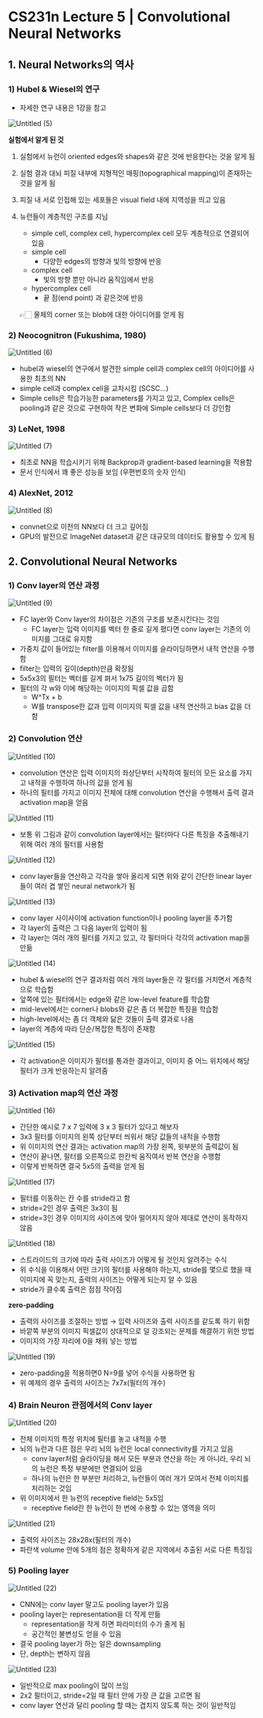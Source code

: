 # CS231n Lecture 5 | Convolutional Neural Networks

## 1. Neural Networks의 역사

### 1) Hubel & Wiesel의 연구

- 자세한 연구 내용은 1강을 참고

![Untitled (5)](https://user-images.githubusercontent.com/79077316/161549788-a63a19bd-c1b1-4899-bc2d-310300a72c5c.png)

**실험에서 알게 된 것**

1. 실험에서 뉴런이 oriented edges와 shapes와 같은 것에 반응한다는 것을 알게 됨
2. 실험 결과 대뇌 피질 내부에 지형적인 매핑(topographical mapping)이 존재하는 것을 알게 됨
3. 피질 내 서로 인접해 있는 세포들은 visual field 내에 지역성을 띄고 있음
4. 뉴런들이 계층적인 구조를 지님
    - simple cell, complex cell, hypercomplex cell 모두 계층적으로 연결되어 있음
    - simple cell
        - 다양한 edges의 방향과 빛의 방향에 반응
    - complex cell
        - 빛의 방향 뿐만 아니라 움직임에서 반응
    - hypercomplex cell
        - 끝 점(end point) 과 같은것에 반응
    
    👉🏻 물체의 corner 또는 blob에 대한 아이디어를 얻게 됨
    

### 2) Neocognitron (Fukushima, 1980)

![Untitled (6)](https://user-images.githubusercontent.com/79077316/161549800-b32e5ceb-4d82-4d59-9d3c-55bc69b15340.png)

- hubel과 wiesel의 연구에서 발견한 simple cell과 complex cell의 아이디어를 사용한 최초의 NN
- simple cell과 complex cell을 교차시킴 (SCSC...)
- Simple cells은 학습가능한 parameters를 가지고 있고, Complex cells은 pooling과 같은 것으로 구현하여 작은 변화에 Simple cells보다 더 강인함

### 3) LeNet, 1998

![Untitled (7)](https://user-images.githubusercontent.com/79077316/161549814-41d61b7a-4ed1-4a16-bce9-a4b3c97c3f14.png)

- 최초로 NN을 학습시키기 위해 Backprop과 gradient-based learning을 적용함
- 문서 인식에서 꽤 좋은 성능을 보임 (우편번호의 숫자 인식)

### 4) AlexNet, 2012

![Untitled (8)](https://user-images.githubusercontent.com/79077316/161549880-5342c913-18eb-4575-aa80-ad1cb5a6e0d9.png)

- convnet으로 이전의 NN보다 더 크고 깊어짐
- GPU의 발전으로 ImageNet dataset과 같은 대규모의 데이터도 활용할 수 있게 됨

## 2. Convolutional Neural Networks

### 1) Conv layer의 연산 과정

![Untitled (9)](https://user-images.githubusercontent.com/79077316/161549867-bb737fd0-e3df-46bf-9290-3af19f251d5c.png)

- FC layer와 Conv layer의 차이점은 기존의 구조를 보존시킨다는 것임
    - FC layer는 입력 이미지를 벡터 한 줄로 길게 폈다면 conv layer는 기존의 이미지를 그대로 유지함
- 가중치 값이 들어있는 filter를 이용해서 이미지를 슬라이딩하면서 내적 연산을 수행함
- filter는 입력의 깊이(depth)만큼 확장됨
- 5x5x3의 필터는 벡터를 길게 펴서 1x75 길이의 벡터가 됨
- 필터의 각 w와 이에 해당하는 이미지의 픽셀 값을 곱함
    - W^Tx + b
    - W를 transpose한 값과 입력 이미지의 픽셀 값을 내적 연산하고 bias 값을 더함

### 2) Convolution 연산

![Untitled (10)](https://user-images.githubusercontent.com/79077316/161549892-a45bc997-3595-45b1-a94a-a29ff00af0a2.png)

- convolution 연산은 입력 이미지의 좌상단부터 시작하여 필터의 모든 요소를 가지고 내적을 수행하여 하나의 값을 얻게 됨
- 하나의 필터를 가지고 이미지 전체에 대해 convolution 연산을 수행해서 출력 결과 activation map을 얻음

![Untitled (11)](https://user-images.githubusercontent.com/79077316/161549914-0b98d25a-a52a-4ee8-b26e-dbb3105099cd.png)

- 보통 위 그림과 같이 convolution layer에서는 필터마다 다른 특징을 추출해내기 위해 여러 개의 필터를 사용함

![Untitled (12)](https://user-images.githubusercontent.com/79077316/161549825-887ddbb6-5821-4c51-b021-56c34f79e22a.png)

- conv layer들을 연산하고 각각을 쌓아 올리게 되면 위와 같이 간단한 linear layer들이 여러 겹 쌓인 neural network가 됨

![Untitled (13)](https://user-images.githubusercontent.com/79077316/161549924-be90d83c-7aab-421a-9f5b-5557f297df6d.png)

- conv layer 사이사이에 activation function이나 pooling layer을 추가함
- 각 layer의 출력은 그 다음 layer의 입력이 됨
- 각 layer는 여러 개의 필터를 가지고 있고, 각 필터마다 각각의 activation map을 만듦

![Untitled (14)](https://user-images.githubusercontent.com/79077316/161549933-13b9f67d-578c-4fc0-9333-994eec8f555e.png)

- hubel & wiesel의 연구 결과처럼 여러 개의 layer들은 각 필터를 거치면서 계층적으로 학습함
- 앞쪽에 있는 필터에서는 edge와 같은 low-level feature를 학습함
- mid-level에서는 corner나 blobs와 같은 좀 더 복잡한 특징을 학습함
- high-level에서는 좀 더 객체와 닮은 것들이 출력 결과로 나옴
- layer의 계층에 따라 단순/복잡한 특징이 존재함

![Untitled (15)](https://user-images.githubusercontent.com/79077316/161549944-09ff394d-8003-43dd-abc3-1e16569e6704.png)

- 각 activation은 이미지가 필터를 통과한 결과이고, 이미지 중 어느 위치에서 해당 필터가 크게 반응하는지 알려줌

### 3) Activation map의 연산 과정

![Untitled (16)](https://user-images.githubusercontent.com/79077316/161549955-4c02d48b-5ad8-4d3e-9beb-fcdcf20bdeb8.png)

- 간단한 예시로 7 x 7 입력에 3 x 3 필터가 있다고 해보자
- 3x3 필터를 이미지의 왼쪽 상단부터 씌워서 해당 값들의 내적을 수행함
- 위 이미지의 연산 결과는 activation map의 가장 왼쪽, 윗부분의 출력값이 됨
- 연산이 끝나면, 필터를 오른쪽으로 한칸씩 움직여서 반복 연산을 수행함
- 이렇게 반복하면 결국 5x5의 출력을 얻게 됨

![Untitled (17)](https://user-images.githubusercontent.com/79077316/161549971-477cf5cc-c88c-4e02-bbed-a7366c8a9650.png)

- 필터를 이동하는 칸 수를 stride라고 함
- stride=2인 경우 출력은 3x3이 됨
- stride=3인 경우 이미지의 사이즈에 맞아 떨어지지 않아 제대로 연산이 동작하지 않음

![Untitled (18)](https://user-images.githubusercontent.com/79077316/161549980-a9b3c778-6325-48d4-aeea-6c25b2d5cffd.png)

- 스트라이드의 크기에 따라 출력 사이즈가 어떻게 될 것인지 알려주는 수식
- 위 수식을 이용해서 어떤 크기의 필터를 사용해야 하는지, stride를 몇으로 했을 때 이미지에 꼭 맞는지, 출력의 사이즈는 어떻게 되는지 알 수 있음
- stride가 클수록 출력은 점점 작아짐

**zero-padding**

- 출력의 사이즈를 조절하는 방법 → 입력 사이즈와 출력 사이즈를 같도록 하기 위함
- 바깥쪽 부분의 이미지 픽셀값이 상대적으로 덜 강조되는 문제를 해결하기 위한 방법
- 이미지의 가장 자리에 0을 채워 넣는 방법

![Untitled (19)](https://user-images.githubusercontent.com/79077316/161549991-3ff7db5d-b494-442a-82b5-4472e4ed2246.png)

- zero-padding을 적용하면0 N=9를 넣어 수식을 사용하면 됨
- 위 예제의 경우 출력의 사이즈는 7x7x(필터의 개수)

### 4) Brain Neuron 관점에서의 Conv layer

![Untitled (20)](https://user-images.githubusercontent.com/79077316/161549998-c2f8c581-a54e-4eed-9662-eb8d73fa4dfa.png)

- 전체 이미지의 특정 위치에 필터를 놓고 내적을 수행
- 뇌의 뉴런과 다른 점은 우리 뇌의 뉴런은 local connectivity를 가지고 있음
    - conv layer처럼 슬라이딩을 해서 모든 부분과 연산을 하는 게 아니라, 우리 뇌의 뉴런은 특정 부분에만 연결되어 있음
    - 하나의 뉴런은 한 부분만 처리하고, 뉴런들이 여러 개가 모여서 전체 이미지를 처리하는 것임
- 위 이미지에서 한 뉴런의 receptive field는 5x5임
    - receptive field란 한 뉴런이 한 번에 수용할 수 있는 영역을 의미

![Untitled (21)](https://user-images.githubusercontent.com/79077316/161550009-9e8b6094-47dd-4553-839c-c7be4aec2775.png)

- 출력의 사이즈는 28x28x(필터의 개수)
- 파란색 volume 안에 5개의 점은 정확하게 같은 지역에서 추출된 서로 다른 특징임

### 5) Pooling layer

![Untitled (22)](https://user-images.githubusercontent.com/79077316/161550021-223ac637-845e-4cb5-a0a8-bc6cc4e059ef.png)

- CNN에는 conv layer 말고도 pooling layer가 있음
- pooling layer는 representation을 더 작게 만듦
    - representation을 작게 하면 파라미터의 수가 줄게 됨
    - 공간적인 불변성도 얻을 수 있음
- 결국 pooling layer가 하는 일은 downsampling
- 단, depth는 변하지 않음

![Untitled (23)](https://user-images.githubusercontent.com/79077316/161550027-b42a6ea8-571c-4f9e-83f9-d96b4af5ced0.png)

- 일반적으로 max pooling이 많이 쓰임
- 2x2 필터이고, stride=2일 때 필터 안에 가장 큰 값을 고르면 됨
- conv layer 연산과 달리 pooling 할 때는 겹치지 않도록 하는 것이 일반적임
